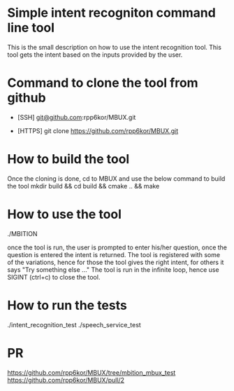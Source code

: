 # Simple intent recogniton command line tool

 This is the small description on how to use the intent recognition tool.
 This tool gets the intent based on the inputs provided by the user.

# Command to clone the tool from github
- [SSH]
  git@github.com:rpp6kor/MBUX.git

- [HTTPS]
  git clone https://github.com/rpp6kor/MBUX.git

# How to build the tool
  Once the cloning is done, cd to MBUX and use the below command to build the tool
  mkdir build && cd build && cmake .. && make

# How to use the tool
  ./MBITION

  once the tool is run, the user is prompted to enter his/her question, once the question is entered the intent is returned.
  The tool is registered with some of the variations, hence for those the tool gives the right intent, for others it says "Try something else ..."
  The tool is run in the infinite loop, hence use SIGINT (ctrl+c) to close the tool.

# How to run the tests
  ./intent_recognition_test
  ./speech_service_test

# PR
  https://github.com/rpp6kor/MBUX/tree/mbition_mbux_test
  https://github.com/rpp6kor/MBUX/pull/2

